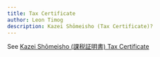 ```yaml
---
title: Tax Certificate
author: Leon Timog
description: Kazei Shōmeisho (Tax Certificate)?
---
```

See [Kazei Shōmeisho (課税証明書) Tax Certificate](../kazei-shomeisho-tax-certificate)

